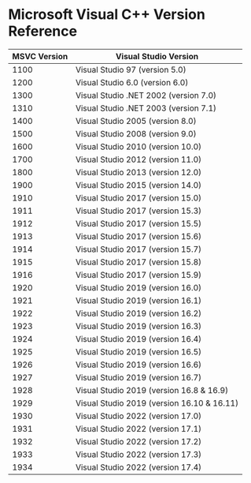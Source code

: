 # Microsoft Visual C++ Version Reference

| MSVC Version | Visual Studio Version                      |
| ------------ | ------------------------------------------ |
| 1100         | Visual Studio 97 (version 5.0)             |
| 1200         | Visual Studio 6.0 (version 6.0)            |
| 1300         | Visual Studio .NET 2002 (version 7.0)      |
| 1310         | Visual Studio .NET 2003 (version 7.1)      |
| 1400         | Visual Studio 2005 (version 8.0)           |
| 1500         | Visual Studio 2008 (version 9.0)           |
| 1600         | Visual Studio 2010 (version 10.0)          |
| 1700         | Visual Studio 2012 (version 11.0)          |
| 1800         | Visual Studio 2013 (version 12.0)          |
| 1900         | Visual Studio 2015 (version 14.0)          |
| 1910         | Visual Studio 2017 (version 15.0)          |
| 1911         | Visual Studio 2017 (version 15.3)          |
| 1912         | Visual Studio 2017 (version 15.5)          |
| 1913         | Visual Studio 2017 (version 15.6)          |
| 1914         | Visual Studio 2017 (version 15.7)          |
| 1915         | Visual Studio 2017 (version 15.8)          |
| 1916         | Visual Studio 2017 (version 15.9)          |
| 1920         | Visual Studio 2019 (version 16.0)          |
| 1921         | Visual Studio 2019 (version 16.1)          |
| 1922         | Visual Studio 2019 (version 16.2)          |
| 1923         | Visual Studio 2019 (version 16.3)          |
| 1924         | Visual Studio 2019 (version 16.4)          |
| 1925         | Visual Studio 2019 (version 16.5)          |
| 1926         | Visual Studio 2019 (version 16.6)          |
| 1927         | Visual Studio 2019 (version 16.7)          |
| 1928         | Visual Studio 2019 (version 16.8 & 16.9)   |
| 1929         | Visual Studio 2019 (version 16.10 & 16.11) |
| 1930         | Visual Studio 2022 (version 17.0)          |
| 1931         | Visual Studio 2022 (version 17.1)          |
| 1932         | Visual Studio 2022 (version 17.2)          |
| 1933         | Visual Studio 2022 (version 17.3)          |
| 1934         | Visual Studio 2022 (version 17.4)          |
